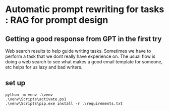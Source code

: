 # Automatic prompt rewriting for tasks : RAG for prompt design
## Getting a good response from GPT in the first try
Web search results to help guide writing tasks. Sometimes we have to perform a task that we dont really have experience on. The usual flow is doing a web search to see what makes a good email template for someone, etc helps for us lazy and bad writers. 

## set up 
```
python -m venv .\venv
.\venv\Scripts\activate.ps1 
.\venv\Scripts\pip.exe install -r .\requirements.txt  
```
